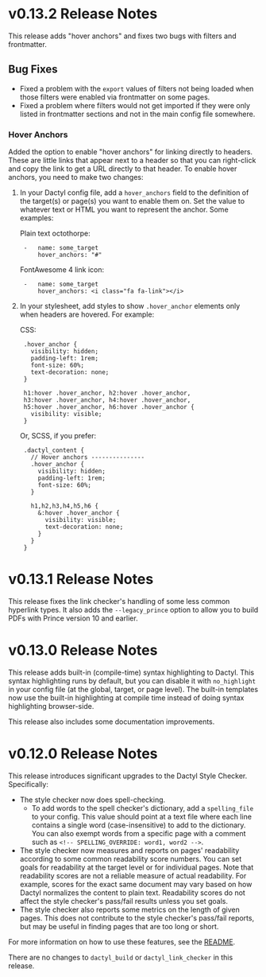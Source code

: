 # v0.13.2 Release Notes

This release adds "hover anchors" and fixes two bugs with filters and frontmatter.

## Bug Fixes

- Fixed a problem with the `export` values of filters not being loaded when those filters were enabled via frontmatter on some pages.
- Fixed a problem where filters would not get imported if they were only listed in frontmatter sections and not in the main config file somewhere.

### Hover Anchors

Added the option to enable "hover anchors" for linking directly to headers. These are little links that appear next to a header so that you can right-click and copy the link to get a URL directly to that header. To enable hover anchors, you need to make two changes:

1. In your Dactyl config file, add a `hover_anchors` field to the definition of the target(s) or page(s) you want to enable them on. Set the value to whatever text or HTML you want to represent the anchor. Some examples:

    Plain text octothorpe:

        -   name: some_target
            hover_anchors: "#"

    FontAwesome 4 link icon:

        -   name: some_target
            hover_anchors: <i class="fa fa-link"></i>

2. In your stylesheet, add styles to show `.hover_anchor` elements only when headers are hovered. For example:

    CSS:

        .hover_anchor {
          visibility: hidden;
          padding-left: 1rem;
          font-size: 60%;
          text-decoration: none;
        }

        h1:hover .hover_anchor, h2:hover .hover_anchor,
        h3:hover .hover_anchor, h4:hover .hover_anchor,
        h5:hover .hover_anchor, h6:hover .hover_anchor {
          visibility: visible;
        }

    Or, SCSS, if you prefer:

        .dactyl_content {
          // Hover anchors ---------------
          .hover_anchor {
            visibility: hidden;
            padding-left: 1rem;
            font-size: 60%;
          }

          h1,h2,h3,h4,h5,h6 {
            &:hover .hover_anchor {
              visibility: visible;
              text-decoration: none;
            }
          }
        }



# v0.13.1 Release Notes

This release fixes the link checker's handling of some less common hyperlink types. It also adds the `--legacy_prince` option to allow you to build PDFs with Prince version 10 and earlier.

# v0.13.0 Release Notes

This release adds built-in (compile-time) syntax highlighting to Dactyl. This syntax highlighting runs by default, but you can disable it with `no_highlight` in your config file (at the global, target, or page level). The built-in templates now use the built-in highlighting at compile time instead of doing syntax highlighting browser-side.

This release also includes some documentation improvements.


# v0.12.0 Release Notes

This release introduces significant upgrades to the Dactyl Style Checker. Specifically:

- The style checker now does spell-checking.
    - To add words to the spell checker's dictionary, add a `spelling_file` to your config. This value should point at a text file where each line contains a single word (case-insensitive) to add to the dictionary. You can also exempt words from a specific page with a comment such as `<!-- SPELLING_OVERRIDE: word1, word2 -->`.
- The style checker now measures and reports on pages' readability according to some common readability score numbers. You can set goals for readability at the target level or for individual pages. Note that readability scores are not a reliable measure of actual readability. For example, scores for the exact same document may vary based on how Dactyl normalizes the content to plain text. Readability scores do not affect the style checker's pass/fail results unless you set goals.
- The style checker also reports some metrics on the length of given pages. This does not contribute to the style checker's pass/fail reports, but may be useful in finding pages that are too long or short.

For more information on how to use these features, see the [README](README.md).

There are no changes to `dactyl_build` or `dactyl_link_checker` in this release.
